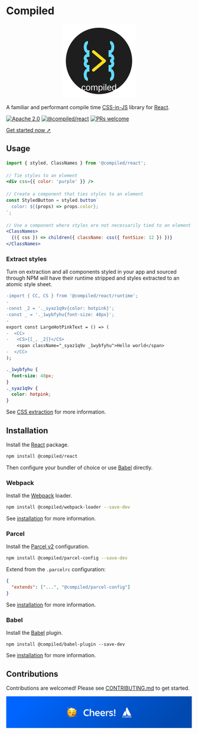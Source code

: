 # Compiled

<p align="center">
  <img src="website/packages/ui/src/assets/compiled-logo.svg" width="200" height="200" alt="Compiled CSS Logo">
</p>

A familiar and performant compile time [CSS-in-JS](https://reactjs.org/docs/faq-styling.html#what-is-css-in-js) library for [React](https://reactjs.org/).

[![Apache 2.0](https://img.shields.io/badge/license-Apache%202.0-blue.svg?style=flat-square)](./LICENSE)
[![@compiled/react](https://img.shields.io/npm/v/@compiled/react?style=flat-square)](https://www.npmjs.com/package/@compiled/react)
[![PRs welcome](https://img.shields.io/badge/PRs-welcome-brightgreen.svg?style=flat-square)](./CONTRIBUTING.md)

[Get started now ➚](https://compiledcssinjs.com/docs/installation)

## Usage

<!-- prettier-ignore -->
```jsx
import { styled, ClassNames } from '@compiled/react';

// Tie styles to an element
<div css={{ color: 'purple' }} />

// Create a component that ties styles to an element
const StyledButton = styled.button`
  color: ${(props) => props.color};
`;

// Use a component where styles are not necessarily tied to an element
<ClassNames>
  {({ css }) => children({ className: css({ fontSize: 12 }) })}
</ClassNames>
```

### Extract styles

Turn on extraction and all components styled in your app and sourced through NPM will have their runtime stripped and styles extracted to an atomic style sheet.

```diff
-import { CC, CS } from '@compiled/react/runtime';
-
-const _2 = '._syaz1q9v{color: hotpink}';
-const _ = '._1wybfyhu{font-size: 48px}';
-
export const LargeHotPinkText = () => (
-  <CC>
-   <CS>{[_, _2]}</CS>
    <span className="_syaz1q9v _1wybfyhu">Hello world</span>
-  </CC>
);
```

```css
._1wybfyhu {
  font-size: 48px;
}
._syaz1q9v {
  color: hotpink;
}
```

See [CSS extraction](https://compiledcssinjs.com/docs/css-extraction-webpack) for more information.

## Installation

Install the [React](https://reactjs.org/) package.

```bash
npm install @compiled/react
```

Then configure your bundler of choice or use [Babel](https://babeljs.io/docs/en/config-files) directly.

### Webpack

Install the [Webpack](https://webpack.js.org) loader.

```bash
npm install @compiled/webpack-loader --save-dev
```

See [installation](https://compiledcssinjs.com/docs/installation#webpack) for more information.

### Parcel

Install the [Parcel v2](https://v2.parceljs.org/) configuration.

```bash
npm install @compiled/parcel-config --save-dev
```

Extend from the `.parcelrc` configuration:

```json
{
  "extends": ["...", "@compiled/parcel-config"]
}
```

See [installation](https://compiledcssinjs.com/docs/installation#parcel) for more information.

### Babel

Install the [Babel](https://babeljs.io/) plugin.

```
npm install @compiled/babel-plugin --save-dev
```

See [installation](https://compiledcssinjs.com/docs/installation#babel) for more information.

## Contributions

Contributions are welcomed!
Please see [CONTRIBUTING.md](./CONTRIBUTING.md) to get started.

[![Atlassian](https://raw.githubusercontent.com/atlassian-internal/oss-assets/master/banner-cheers-light.png)](https://atlassian.com)
